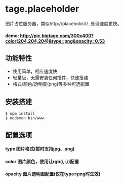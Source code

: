 # tage.placeholder

图片占位服务器，类似http://placehold.it/ ,处理速度更快。

#### demo: http://pic.bigtage.com/300x400?color(204,204,204)&type=png&opacity=0.53

## 功能特性
- 使用简单，相应速度快
- 轻量级，无需安装任何插件，快速搭建
- 格式/颜色/透明度(png)等多种可选配置

## 安装搭建
```
$ npm install
$ nodemon bin/www
```

## 配置选项
#### type 图片格式(暂时支持jpg、png)
#### color 图片颜色，使用让rgb(i,i,i)配置
#### opacity 图片透明图配置(仅在type=png时生效)
